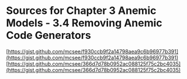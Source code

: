 # Sources for Chapter 3 Anemic Models - 3.4 Removing Anemic Code Generators

[https://gist.github.com/mcsee/f930ccb9f2a14798aea9c6b96977b391](https://gist.github.com/mcsee/f930ccb9f2a14798aea9c6b96977b391)
[https://gist.github.com/mcsee/366d7d78b0952ac088125f75c2bc4035](https://gist.github.com/mcsee/366d7d78b0952ac088125f75c2bc4035)